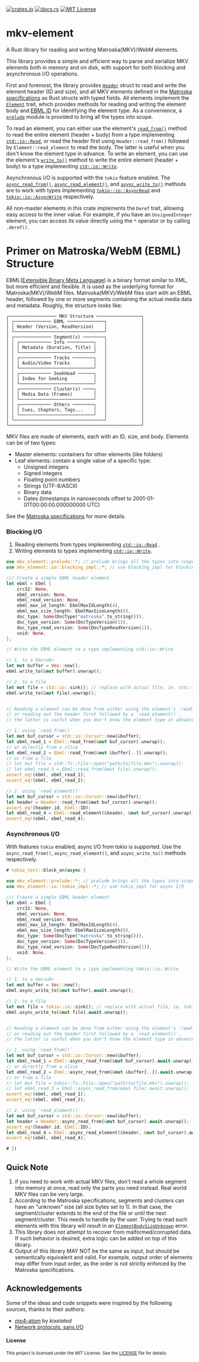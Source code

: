 [![crates.io](https://img.shields.io/crates/v/mkv-element)](https://crates.io/crates/mkv-element)
[![docs.rs](https://img.shields.io/docsrs/mkv-element)](https://docs.rs/mkv-element)
[![MIT License](https://img.shields.io/badge/license-MIT-blue.svg)](./LICENSE)

# mkv-element
A Rust library for reading and writing Matroska(MKV)/WebM elements.

This library provides a simple and efficient way to parse and serialize MKV elements both in memory and on disk, with support for both blocking and asynchronous I/O operations.

First and foremost, the library provides [`Header`](crate::prelude::Header) struct to read and write the element header (ID and size), and all MKV elements defined in the [Matroska specifications] as Rust structs with typed fields. All elements implement the [`Element`](crate::prelude::Element) trait, which provides methods for reading and writing the element body and [EBML ID](crate::prelude::Element::ID) for identifying the element type. As a convenience, a [`prelude`](crate::prelude) module is provided to bring all the types into scope.

To read an element, you can either use the element's [`read_from()`] method to read the entire element (header + body) from a type implementing [`std::io::Read`], or read the header first using `Header::read_from()` followed by `Element::read_element` to read the body. The latter is useful when you don't know the element type in advance. To write an element, you can use the element's [`write_to()`] method to write the entire element (header + body) to a type implementing [`std::io::Write`].

Asynchronous I/O is supported with the `tokio` feature enabled. The [`async_read_from()`], [`async_read_element()`], and [`async_write_to()`] methods are to work with types implementing [`tokio::io::AsyncRead`] and [`tokio::io::AsyncWrite`] respectively.

All non-master elements in this crate implements the `Deref` trait, allowing easy access to the inner value. For example, if you have an `UnsignedInteger` element, you can access its value directly using the `*` operator or by calling `.deref()`.


# Primer on Matroska/WebM (EBML) Structure
EBML([Extensible Binary Meta Language]) is a binary format similar to XML, but more efficient and flexible. It is used as the underlying format for Matroska(MKV)/WebM files. Matroska(MKV)/WebM files start with an EBML header, followed by one or more segments containing the actual media data and metadata.
Roughly, the structure looks like:

``` text
┌────────────────── MKV Structure ─────────────────┐
│ ┌────────────── EBML ──────────────┐             │
│ │ Header (Version, ReadVersion)    │             │
│ └──────────────────────────────────┘             │
│ ┌────────────── Segment(s) ────────┐             │
│ │ ┌──────────── Info ──────────┐   │             │
│ │ │ Metadata (Duration, Title) │   │             │
│ │ └────────────────────────────┘   │             │
│ │ ┌──────────── Tracks ────────┐   │             │
│ │ │ Audio/Video Tracks         │   │             │
│ │ └────────────────────────────┘   │             │
│ │ ┌──────────── SeekHead ──────┐   │             │
│ │ │ Index for Seeking          │   │             │
│ │ └────────────────────────────┘   │             │
│ │ ┌──────────── Cluster(s) ────┐   │             │
│ │ │ Media Data (Frames)        │   │             │
│ │ └────────────────────────────┘   │             │
│ │ ┌──────────── Others ────────┐   │             │
│ │ │ Cues, Chapters, Tags...    │   │             │
│ │ └────────────────────────────┘   │             │
│ └──────────────────────────────────┘             │
└──────────────────────────────────────────────────┘
```

MKV files are made of elements, each with an ID, size, and body. Elements can be of two types:
- Master elements: containers for other elements (like folders)
- Leaf elements: contain a single value of a specific type:
    - Unsigned integers
    - Signed integers
    - Floating point numbers
    - Strings (UTF-8/ASCII)
    - Binary data
    - Dates (timestamps in nanoseconds offset to 2001-01-01T00:00:00.000000000 UTC)

See the [Matroska specifications] for more details.


### Blocking I/O

1. Reading elements from types implementing [`std::io::Read`] .
2. Writing elements to types implementing [`std::io::Write`].

```rust
use mkv_element::prelude::*; // prelude brings all the types into scope
use mkv_element::io::blocking_impl::*; // use blocking_impl for blocking I/O

/// Create a simple EBML header element
let ebml = Ebml {
    crc32: None,
    ebml_version: None,
    ebml_read_version: None,
    ebml_max_id_length: EbmlMaxIdLength(4),
    ebml_max_size_length: EbmlMaxSizeLength(8),
    doc_type: Some(DocType("matroska".to_string())),
    doc_type_version: Some(DocTypeVersion(1)),
    doc_type_read_version: Some(DocTypeReadVersion(1)),
    void: None,
};

// Write the EBML element to a type implementing std::io::Write

// 1. to a Vec<u8>
let mut buffer = Vec::new();
ebml.write_to(&mut buffer).unwrap();

// 2. to a file
let mut file = std::io::sink(); // replace with actual file, ie. std::fs::File::create("path/to/file.mkv").unwrap();
ebml.write_to(&mut file).unwrap();


// Reading a element can be done from either using the element's `read_from()` method
// or reading out the header first followed by a `read_element()`.
// the latter is useful when you don't know the element type in advance.

// 1. using `read_from()`
let mut buf_cursor = std::io::Cursor::new(&buffer);
let ebml_read_1 = Ebml::read_from(&mut buf_cursor).unwrap();
// or directly from a slice
let ebml_read_2 = Ebml::read_from(&mut &buffer[..]).unwrap();
// or from a file
// let mut file = std::fs::File::open("path/to/file.mkv").unwrap();
// let ebml_read_3 = Ebml::read_from(&mut file).unwrap();
assert_eq!(ebml, ebml_read_1);
assert_eq!(ebml, ebml_read_2);

// 2. using `read_element()`
let mut buf_cursor = std::io::Cursor::new(&buffer);
let header = Header::read_from(&mut buf_cursor).unwrap();
assert_eq!(header.id, Ebml::ID);
let ebml_read_4 = Ebml::read_element(&header, &mut buf_cursor).unwrap();
assert_eq!(ebml, ebml_read_4);

```



### Asynchronous I/O

With features `tokio` enabled, async I/O from tokio is supported. Use the `async_read_from()`, `async_read_element()`, and `async_write_to()` methods respectively.

```rust
# tokio_test::block_on(async {

use mkv_element::prelude::*; // prelude brings all the types into scope
use mkv_element::io::tokio_impl::*; // use tokio_impl for async I/O

/// Create a simple EBML header element
let ebml = Ebml {
    crc32: None,
    ebml_version: None,
    ebml_read_version: None,
    ebml_max_id_length: EbmlMaxIdLength(4),
    ebml_max_size_length: EbmlMaxSizeLength(8),
    doc_type: Some(DocType("matroska".to_string())),
    doc_type_version: Some(DocTypeVersion(1)),
    doc_type_read_version: Some(DocTypeReadVersion(1)),
    void: None,
};

// Write the EBML element to a type implementing tokio::io::Write

// 1. to a Vec<u8>
let mut buffer = Vec::new();
ebml.async_write_to(&mut buffer).await.unwrap();

// 2. to a file
let mut file = tokio::io::sink(); // replace with actual file, ie. tokio::fs::File::create("path/to/file.mkv").unwrap();
ebml.async_write_to(&mut file).await.unwrap();


// Reading a element can be done from either using the element's `read_from()` method
// or reading out the header first followed by a `read_element()`.
// the latter is useful when you don't know the element type in advance.

// 1. using `read_from()`
let mut buf_cursor = std::io::Cursor::new(&buffer);
let ebml_read_1 = Ebml::async_read_from(&mut buf_cursor).await.unwrap();
// or directly from a slice
let ebml_read_2 = Ebml::async_read_from(&mut &buffer[..]).await.unwrap();
// or from a file
// let mut file = tokio::fs::File::open("path/to/file.mkv").unwrap();
// let ebml_read_3 = Ebml::async_read_from(&mut file).await.unwrap();
assert_eq!(ebml, ebml_read_1);
assert_eq!(ebml, ebml_read_2);

// 2. using `read_element()`
let mut buf_cursor = std::io::Cursor::new(&buffer);
let header = Header::async_read_from(&mut buf_cursor).await.unwrap();
assert_eq!(header.id, Ebml::ID);
let ebml_read_4 = Ebml::async_read_element(&header, &mut buf_cursor).await.unwrap();
assert_eq!(ebml, ebml_read_4);

# })
```

## Quick Note
1. if you need to work with actual MKV files, don't read a whole segment into memory at once, read only the parts you need instead. Real world MKV files can be very large.
2. According to the Matroska specifications, segments and clusters can have an "unknown" size (all size bytes set to 1). In that case, the segment/cluster extends to the end of the file or until the next segment/cluster. This needs to handle by the user. Trying to read such elements with this library will result in an [`ElementBodySizeUnknown`](crate::Error::ElementBodySizeUnknown) error.
3. This library does not attempt to recover from malformed/corrupted data. If such behavior is desired, extra logic can be added on top of this library.
4. Output of this library MAY NOT be the same as input, but should be semantically equivalent and valid. For example, output order of elements may differ from input order, as the order is not strictly enforced by the Matroska specifications.


## Acknowledgements
Some of the ideas and code snippets were inspired by the following sources, thanks to their authors:
- [mp4-atom](https://github.com/kixelated/mp4-atom) by *kixelated*
- [Network protocols, sans I/O](https://sans-io.readthedocs.io/)

#### License
<sup>
This project is licensed under the MIT License.
See the <a href="LICENSE">LICENSE</a> file for details.
</sup>



[Matroska specifications]: https://www.matroska.org/technical/specs/index.html
[`read_from()`]: crate::io::blocking_impl::ReadFrom::read_from
[`write_to()`]: crate::io::blocking_impl::WriteTo::write_to
[`async_read_from()`]: crate::io::tokio_impl::AsyncReadFrom::async_read_from
[`async_read_element()`]: crate::io::tokio_impl::AsyncReadElement::async_read_element
[`async_write_to()`]: crate::io::tokio_impl::AsyncWriteTo::async_write_to
[Extensible Binary Meta Language]: https://en.wikipedia.org/wiki/Extensible_Binary_Meta_Language
[`std::io::Read`]: std::io::Read
[`std::io::Write`]: std::io::Write
[`tokio::io::AsyncRead`]: tokio::io::AsyncRead
[`tokio::io::AsyncWrite`]: tokio::io::AsyncWrite